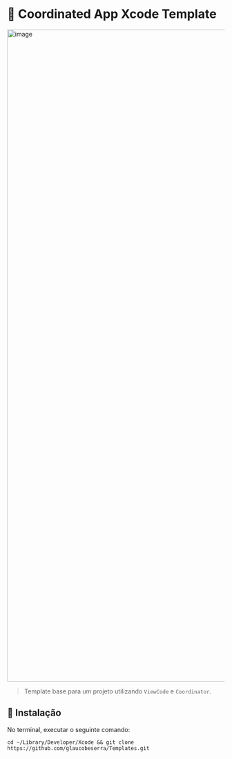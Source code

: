 # 📍 Coordinated App Xcode Template

<img width="1512" alt="image" src="https://user-images.githubusercontent.com/14273288/178614158-f2647136-9849-421d-b82a-4c6289caa825.png">

> Template base para um projeto utilizando `ViewCode` e `Coordinator`.

## 🚀 Instalação

No terminal, executar o seguinte comando:

```
cd ~/Library/Developer/Xcode && git clone https://github.com/glaucobeserra/Templates.git
```
